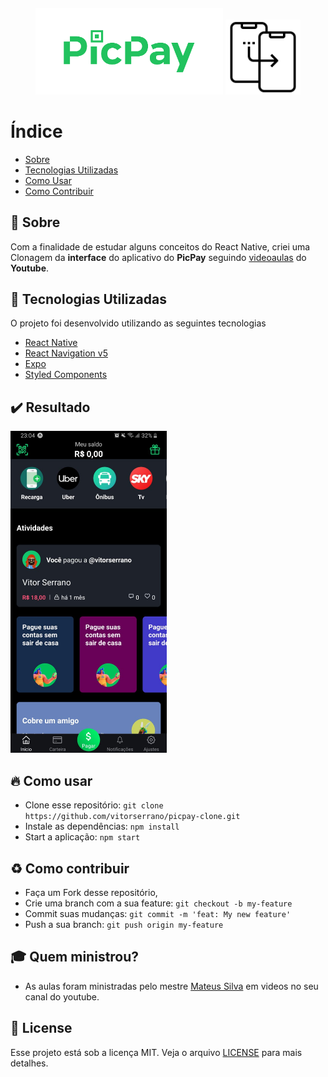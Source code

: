 <h4 align="center">
    <img alt="PicPay" title="#picPay" width="300px" src=".github/PicPay.png" />
    <img alt="PicPay" title="#picPay" width="120px" src=".github/Clone.png" />
</h4>

# Índice

- [Sobre](#sobre)
- [Tecnologias Utilizadas](#tecnologias-utilizadas)
- [Como Usar](#como-usar)
- [Como Contribuir](#como-contribuir)

<a id="sobre"></a>
## :bookmark: Sobre 

Com a finalidade de estudar alguns conceitos do React Native, criei uma Clonagem da <b>interface</b> do aplicativo do <b>PicPay</b> seguindo [videoaulas](https://www.youtube.com/watch?v=0CraBZHejKI&t=1s) do <b>Youtube</b>.

<a id="tecnologias-utilizadas"></a>
## :rocket: Tecnologias Utilizadas

O projeto foi desenvolvido utilizando as seguintes tecnologias

- [React Native](https://reactnative.dev/)
- [React Navigation v5](https://reactnavigation.org/)
- [Expo](https://expo.io/)
- [Styled Components](https://styled-components.com/)

## :heavy_check_mark: Resultado

<img alt="Home" title="#home" width="250px" src=".github/Home.jpeg">

<a id="como-usar"></a>
## :fire: Como usar

- Clone esse repositório: `git clone https://github.com/vitorserrano/picpay-clone.git`
- Instale as dependências: `npm install` 
- Start a aplicação: `npm start`

<a id="como-contribuir"></a>
## :recycle: Como contribuir

- Faça um Fork desse repositório,
- Crie uma branch com a sua feature: `git checkout -b my-feature`
- Commit suas mudanças: `git commit -m 'feat: My new feature'`
- Push a sua branch: `git push origin my-feature`

## :mortar_board: Quem ministrou?

- As aulas foram ministradas pelo mestre [Mateus Silva](https://github.com/maateusilva) em videos no seu canal do youtube.

## :memo: License

Esse projeto está sob a licença MIT. Veja o arquivo [LICENSE](LICENSE) para mais detalhes.

